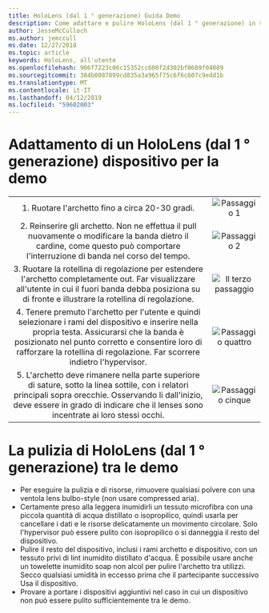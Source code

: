 ```yaml
---
title: HoloLens (dal 1 ° generazione) Guida Demo
description: Come adattare e pulire HoloLens (dal 1 ° generazione) in situazioni di demo
author: JesseMcCulloch
ms.author: jemccull
ms.date: 12/27/2018
ms.topic: article
keywords: HoloLens, all'utente
ms.openlocfilehash: 906f7223c06c15352cc600f2d302bf0609f04089
ms.sourcegitcommit: 384b0087899cd835a3a965f75c6f6c607c9edd1b
ms.translationtype: MT
ms.contentlocale: it-IT
ms.lasthandoff: 04/12/2019
ms.locfileid: "59602003"
---
```

<H1>Adattamento di un HoloLens (dal 1 ° generazione) dispositivo per la demo </H1>


|     |     |
|:---:|:---:|
|1. Ruotare l'archetto fino a circa 20-30 gradi.|![Passaggio 1](images/FitGuideStep1.png)|
|2. Reinserire gli archetto. Non ne effettua il pull nuovamente o modificare la banda dietro il cardine, come questo può comportare l'interruzione di banda nel corso del tempo.|![Passaggio 2](images/FitGuideStep2.png)|
|3. Ruotare la rotellina di regolazione per estendere l'archetto completamente out. Far visualizzare all'utente in cui il fuori banda debba posiziona su di fronte e illustrare la rotellina di regolazione.|![Il terzo passaggio](images/FitGuideStep3.png)|
|4. Tenere premuto l'archetto per l'utente e quindi selezionare i rami del dispositivo e inserire nella propria testa. Assicurarsi che la banda è posizionato nel punto corretto e consentire loro di rafforzare la rotellina di regolazione. Far scorrere indietro l'hypervisor.|![Passaggio quattro](images/FitGuideStep4.png)|
|5. L'archetto deve rimanere nella parte superiore di sature, sotto la linea sottile, con i relatori principali sopra orecchie. Osservando li dall'inizio, deve essere in grado di indicare che il lenses sono incentrate ai loro stessi occhi.|![Passaggio cinque](images/FitGuideSetep5.png)|


<H1>La pulizia di HoloLens (dal 1 ° generazione) tra le demo</H1>


- Per eseguire la pulizia e di risorse, rimuovere qualsiasi polvere con una ventola lens bulbo-style (non usare compressed aria).
- Certamente preso alla leggera inumidirli un tessuto microfibra con una piccola quantità di acqua distillato o isopropilico, quindi usarla per cancellare i dati e le risorse delicatamente un movimento circolare. Solo l'hypervisor può essere pulito con isopropilico o si danneggia il resto del dispositivo.
- Pulire il resto del dispositivo, inclusi i rami archetto e dispositivo, con un tessuto privi di lint inumidito distillato d'acqua. È possibile usare anche un towelette inumidito soap non alcol per pulire l'archetto tra utilizzi. Secco qualsiasi umidità in eccesso prima che il partecipante successivo Usa il dispositivo.
- Provare a portare i dispositivi aggiuntivi nel caso in cui un dispositivo non può essere pulito sufficientemente tra le demo.
